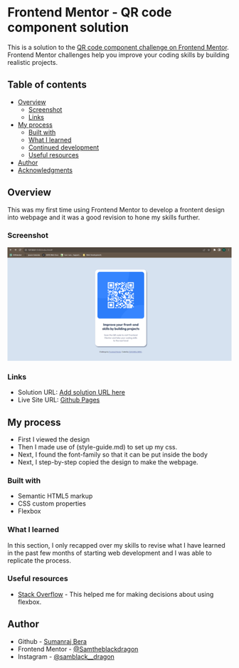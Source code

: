 # Frontend Mentor - QR code component solution

This is a solution to the [QR code component challenge on Frontend Mentor](https://www.frontendmentor.io/challenges/qr-code-component-iux_sIO_H). Frontend Mentor challenges help you improve your coding skills by building realistic projects. 

## Table of contents

- [Overview](#overview)
  - [Screenshot](#screenshot)
  - [Links](#links)
- [My process](#my-process)
  - [Built with](#built-with)
  - [What I learned](#what-i-learned)
  - [Continued development](#continued-development)
  - [Useful resources](#useful-resources)
- [Author](#author)
- [Acknowledgments](#acknowledgments)

## Overview

This was my first time using Frontend Mentor to develop a frontent design into webpage and it was a good revision to hone my skills further.

### Screenshot

![](./screenshots/solution.png)

### Links

- Solution URL: [Add solution URL here](https://your-solution-url.com)
- Live Site URL: [Github Pages](https://samtheblackdragon.github.io/QR-CODE-COMPONENT-MAIN/)

## My process

- First I viewed the design
- Then I made use of (style-guide.md) to set up my css.
- Next, I found the font-family so that it can be put inside the body
- Next, I step-by-step copied the design to make the webpage.

### Built with

- Semantic HTML5 markup
- CSS custom properties
- Flexbox

### What I learned

In this section, I only recapped over my skills to revise what I have learned in the past few months of starting web development and I was able to replicate the process.

### Useful resources

- [Stack Overflow](https://stackoverflow.com/) - This helped me for making decisions about using flexbox. 

## Author

- Github - [Sumanraj Bera](https://github.com/Samtheblackdragon)
- Frontend Mentor - [@Samtheblackdragon](https://www.frontendmentor.io/profile/Samtheblackdragon)
- Instagram - [@samblack__dragon](https://www.instagram.com/samblack__dragon/)
